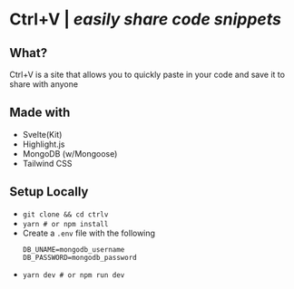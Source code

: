# Ctrl+V | ***easily share code snippets***

## What?
Ctrl+V is a site that allows you to quickly paste in your code and save it to share with anyone

## Made with
- Svelte(Kit)
- Highlight.js
- MongoDB (w/Mongoose)
- Tailwind CSS


## Setup Locally

- `git clone && cd ctrlv`
- `yarn # or npm install`
- Create a `.env` file with the following
    ```
    DB_UNAME=mongodb_username
    DB_PASSWORD=mongodb_password
    ```
- `yarn dev # or npm run dev`
